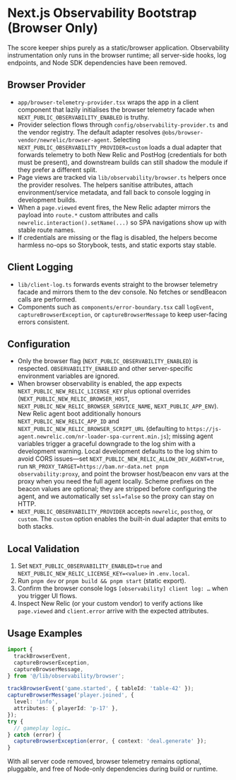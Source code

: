 # Next.js Observability Bootstrap (Browser Only)

The score keeper ships purely as a static/browser application. Observability instrumentation only runs in the browser runtime; all server-side hooks, log endpoints, and Node SDK dependencies have been removed.

## Browser Provider

- `app/browser-telemetry-provider.tsx` wraps the app in a client component that lazily initialises the browser telemetry facade when `NEXT_PUBLIC_OBSERVABILITY_ENABLED` is truthy.
- Provider selection flows through `config/observability-provider.ts` and the vendor registry. The default adapter resolves `@obs/browser-vendor/newrelic/browser-agent`. Selecting `NEXT_PUBLIC_OBSERVABILITY_PROVIDER=custom` loads a dual adapter that forwards telemetry to both New Relic and PostHog (credentials for both must be present), and downstream builds can still shadow the module if they prefer a different split.
- Page views are tracked via `lib/observability/browser.ts` helpers once the provider resolves. The helpers sanitise attributes, attach environment/service metadata, and fall back to console logging in development builds.
- When a `page.viewed` event fires, the New Relic adapter mirrors the payload into `route.*` custom attributes and calls `newrelic.interaction().setName(...)` so SPA navigations show up with stable route names.
- If credentials are missing or the flag is disabled, the helpers become harmless no-ops so Storybook, tests, and static exports stay stable.

## Client Logging

- `lib/client-log.ts` forwards events straight to the browser telemetry facade and mirrors them to the dev console. No fetches or sendBeacon calls are performed.
- Components such as `components/error-boundary.tsx` call `logEvent`, `captureBrowserException`, or `captureBrowserMessage` to keep user-facing errors consistent.

## Configuration

- Only the browser flag (`NEXT_PUBLIC_OBSERVABILITY_ENABLED`) is respected. `OBSERVABILITY_ENABLED` and other server-specific environment variables are ignored.
- When browser observability is enabled, the app expects `NEXT_PUBLIC_NEW_RELIC_LICENSE_KEY` plus optional overrides (`NEXT_PUBLIC_NEW_RELIC_BROWSER_HOST`, `NEXT_PUBLIC_NEW_RELIC_BROWSER_SERVICE_NAME`, `NEXT_PUBLIC_APP_ENV`). New Relic agent boot additionally honours `NEXT_PUBLIC_NEW_RELIC_APP_ID` and `NEXT_PUBLIC_NEW_RELIC_BROWSER_SCRIPT_URL` (defaulting to `https://js-agent.newrelic.com/nr-loader-spa-current.min.js`); missing agent variables trigger a graceful downgrade to the log shim with a development warning. Local development defaults to the log shim to avoid CORS issues—set `NEXT_PUBLIC_NEW_RELIC_ALLOW_DEV_AGENT=true`, run `NR_PROXY_TARGET=https://bam.nr-data.net pnpm observability:proxy`, and point the browser host/beacon env vars at the proxy when you need the full agent locally. Scheme prefixes on the beacon values are optional; they are stripped before configuring the agent, and we automatically set `ssl=false` so the proxy can stay on HTTP.
- `NEXT_PUBLIC_OBSERVABILITY_PROVIDER` accepts `newrelic`, `posthog`, or `custom`. The `custom` option enables the built-in dual adapter that emits to both stacks.

## Local Validation

1. Set `NEXT_PUBLIC_OBSERVABILITY_ENABLED=true` and `NEXT_PUBLIC_NEW_RELIC_LICENSE_KEY=<value>` in `.env.local`.
2. Run `pnpm dev` or `pnpm build && pnpm start` (static export).
3. Confirm the browser console logs `[observability] client log: …` when you trigger UI flows.
4. Inspect New Relic (or your custom vendor) to verify actions like `page.viewed` and `client.error` arrive with the expected attributes.

## Usage Examples

```ts
import {
  trackBrowserEvent,
  captureBrowserException,
  captureBrowserMessage,
} from '@/lib/observability/browser';

trackBrowserEvent('game.started', { tableId: 'table-42' });
captureBrowserMessage('player.joined', {
  level: 'info',
  attributes: { playerId: 'p-17' },
});
try {
  // gameplay logic…
} catch (error) {
  captureBrowserException(error, { context: 'deal.generate' });
}
```

With all server code removed, browser telemetry remains optional, pluggable, and free of Node-only dependencies during build or runtime.
